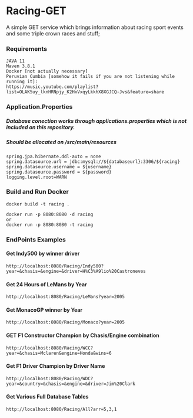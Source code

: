 # Racing-GET
A simple GET service which brings information about racing sport events and some triple crown races and stuff;

### Requirements
```
JAVA 11
Maven 3.8.1
Docker [not actually necessary]
Peruvian Cumbia [somehow it fails if you are not listening while running it]: 
https://music.youtube.com/playlist?list=OLAK5uy_lknHRNpjy_K2HxVxqyLkkhX8XGJCQ-Jvs&feature=share
```

### Application.Properties
##### Database conection works through applications.properties which is not included on this repository.
##### Should be allocated on /src/main/resources
```
spring.jpa.hibernate.ddl-auto = none
spring.datasource.url = jdbc:mysql://${databaseurl}:3306/${racing}
spring.datasource.username = ${username}
spring.datasource.password = ${password}
logging.level.root=WARN
```

### Build and Run Docker
```
docker build -t racing .

docker run -p 8080:8080 -d racing 
or 
docker run -p 8080:8080 -t racing
```

### EndPoints Examples

#### Get Indy500 by winner driver
```
http://localhost:8080/Racing/Indy500?year=&chasis=&engine=&driver=H%C3%A9lio%20Castroneves
```

#### Get 24 Hours of LeMans by Year
```
http://localhost:8080/Racing/LeMans?year=2005
```

#### Get MonacoGP winner by Year
```
http://localhost:8080/Racing/Monaco?year=2005
```

#### GET F1 Constructor Champion by Chasis/Engine combination
```
http://localhost:8080/Racing/WCC?year=&chasis=Mclaren&engine=Honda&wins=6
```

#### Get F1 Driver Champion by Driver Name
```
http://localhost:8080/Racing/WDC?year=&country=&chasis=&engine=&driver=Jim%20Clark
```

#### Get Various Full Database Tables 
```
http://localhost:8080/Racing/All?arr=5,3,1
```